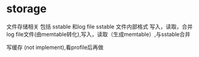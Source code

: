 # storage
文件存储相关 包括 sstable 和log file
sstable 文件内部格式 写入，读取，合并
log file文件(由memtable转化),写入，读取（生成memtable）,与sstable合并

写缓存 (not implement),看profile后再做